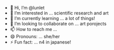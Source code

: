 - 👋 Hi, I’m @lunlet
- 👀 I’m interested in ... scientific research and art
- 🌱 I’m currently learning ... a lot of things!
- 💞️ I’m looking to collaborate on ... art porojects
- 📫 How to reach me ... 
- 😄 Pronouns: ... she/her
- ⚡ Fun fact: ... n4 in japanese!

<!---
lunlet/lunlet is a ✨ special ✨ repository because its `README.md` (this file) appears on your GitHub profile.
You can click the Preview link to take a look at your changes.
--->
